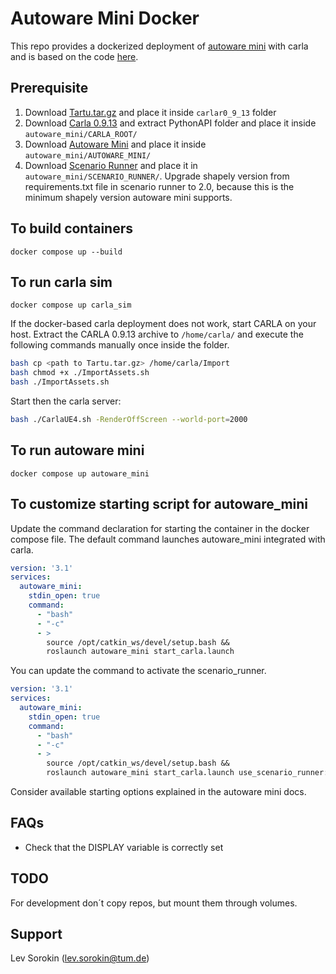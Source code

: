 
# Autoware Mini Docker

This repo provides a dockerized deployment of [autoware mini](https://github.com/UT-ADL/autoware_mini) with carla and is based on the code [here](https://github.com/UT-ADL/autoware_mini/files/11582192/autoware_mini_docker_compose.zip).

## Prerequisite
  1. Download  [Tartu.tar.gz]( https://drive.google.com/file/d/10CHEOjHyiLJgD13g6WwDZ2_AWoLasG2F/view?usp=share_link)  and place it inside `carlar0_9_13` folder 
  2. Download [Carla 0.9.13](https://carla-releases.s3.eu-west-3.amazonaws.com/Linux/CARLA_0.9.13.tar.gz) and extract PythonAPI folder and place it inside `autoware_mini/CARLA_ROOT/`
  3. Download [Autoware Mini]() and place it inside `autoware_mini/AUTOWARE_MINI/`
  4. Download [Scenario Runner]() and place it in `autoware_mini/SCENARIO_RUNNER/`. Upgrade shapely version from requirements.txt file in scenario runner to 2.0, because this is the minimum shapely version autoware mini supports.

## To build containers

    docker compose up --build

## To run carla sim 
    
    docker compose up carla_sim

If the docker-based carla deployment does not work, start CARLA on your host. Extract the CARLA 0.9.13 archive to ```/home/carla/``` and execute the following commands manually once inside the folder.

```bash
bash cp <path to Tartu.tar.gz> /home/carla/Import
bash chmod +x ./ImportAssets.sh
bash ./ImportAssets.sh
```
Start then the carla server:

```bash
bash ./CarlaUE4.sh -RenderOffScreen --world-port=2000
```

## To run autoware mini
   
    docker compose up autoware_mini

## To customize starting script for autoware_mini

Update the command declaration for starting the container in the docker compose file. The default command launches autoware_mini integrated with carla.

```yaml
version: '3.1'
services:
  autoware_mini:
    stdin_open: true
    command:
      - "bash"
      - "-c"
      - >
        source /opt/catkin_ws/devel/setup.bash &&
        roslaunch autoware_mini start_carla.launch
```

You can update the command to activate the scenario_runner.

```yaml
version: '3.1'
services:
  autoware_mini:
    stdin_open: true
    command:
      - "bash"
      - "-c"
      - >
        source /opt/catkin_ws/devel/setup.bash &&
        roslaunch autoware_mini start_carla.launch use_scenario_runner:=true
```

Consider available starting options explained in the autoware mini docs.

## FAQs

- Check that the DISPLAY variable is correctly set

## TODO

For development don´t copy repos, but mount them through volumes.

## Support

Lev Sorokin (lev.sorokin@tum.de)
